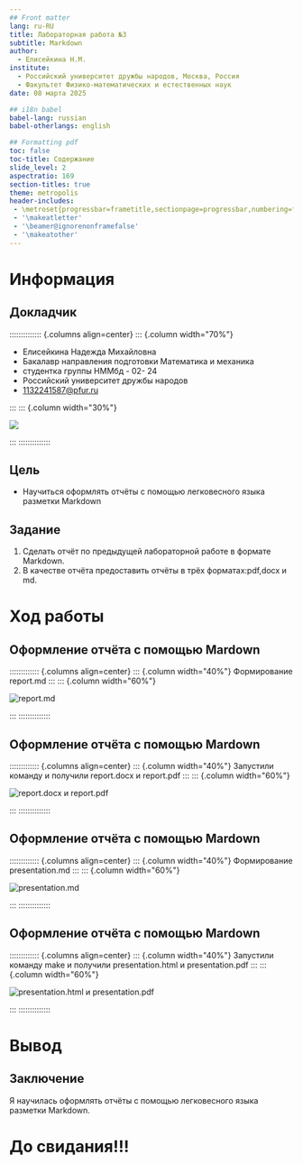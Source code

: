 ```yaml
---
## Front matter
lang: ru-RU
title: Лабораторнaя работа №3
subtitle: Markdown
author:
  - Елисейкина Н.М.
institute:
  - Российский университет дружбы народов, Москва, Россия
  - Факультет Физико-математических и естественных наук
date: 08 марта 2025

## i18n babel
babel-lang: russian
babel-otherlangs: english

## Formatting pdf
toc: false
toc-title: Содержание
slide_level: 2
aspectratio: 169
section-titles: true
theme: metropolis
header-includes:
 - \metroset{progressbar=frametitle,sectionpage=progressbar,numbering=fraction}
 - '\makeatletter'
 - '\beamer@ignorenonframefalse'
 - '\makeatother'
---
```


# Информация

## Докладчик

:::::::::::::: {.columns align=center}
::: {.column width="70%"}

  * Елисейкина Надежда Михайловна
  * Бакалавр направления подготовки Математика и механика
  * студентка группы НММбд - 02- 24
  * Российский университет дружбы народов
  * [1132241587@pfur.ru](mailto:1132241587@pfur.ru)

:::
::: {.column width="30%"}

![](./image/1.jpg)

:::
::::::::::::::


## Цель

- Научиться оформлять отчёты с помощью легковесного языка разметки Markdown
  
## Задание

1. Сделать отчёт по предыдущей лабораторной работе в формате Markdown.
2. В качестве отчёта предоставить отчёты в трёх форматах:pdf,docx и md.


# Ход работы

## Оформление отчёта с помощью Mardown
::::::::::::: {.columns align=center}
::: {.column width="40%"}
Формирование report.md
:::
::: {.column width="60%"}

![report.md](./image/01.png)

:::
::::::::::::::

## Оформление отчёта с помощью Mardown
::::::::::::: {.columns align=center}
::: {.column width="40%"}
Запустили команду и получили report.docx и report.pdf
:::
::: {.column width="60%"}

![report.docx и report.pdf](./image/02.png)

:::
::::::::::::::

## Оформление отчёта с помощью Mardown
::::::::::::: {.columns align=center}
::: {.column width="40%"}
Формирование presentation.md
:::
::: {.column width="60%"}

![presentation.md](./image/03.png)

:::
::::::::::::::

## Оформление отчёта с помощью Mardown
::::::::::::: {.columns align=center}
::: {.column width="40%"}
Запустили команду make и получили presentation.html и presentation.pdf
:::
::: {.column width="60%"}

![presentation.html и presentation.pdf](./image/04.png)

:::
::::::::::::::

# Вывод
## Заключение
Я научилась оформлять отчёты с помощью легковесного языка разметки Markdown.

# До свидания!!!


